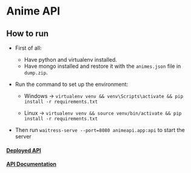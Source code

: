 # Anime API

## How to run

* First of all:
    * Have python and virtualenv installed.
    * Have mongo installed and restore it with the `animes.json` file in `dump.zip`.
    
* Run the command to set up the environment:
    
    * Windows -> `virtualenv venv && venv\Scripts\activate && pip install -r requirements.txt` 
        
    * Linux -> `virtualenv venv && source venv/bin/activate && pip install -r requirements.txt`
    
* Then run `waitress-serve --port=8080 animeapi.app:api` to start the server

#### [Deployed API](https://aniapi.herokuapp.com)
#### [API Documentation](https://aniapi.docs.apiary.io/)